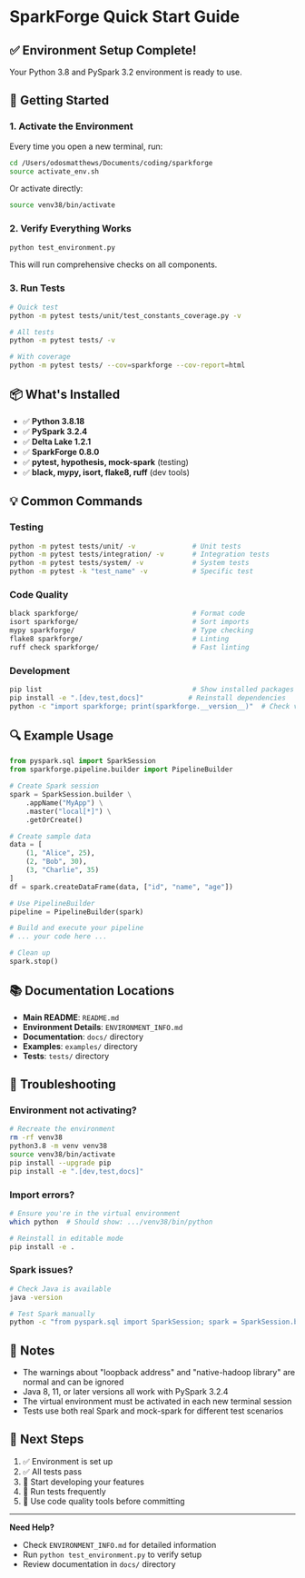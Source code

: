 # SparkForge Quick Start Guide

## ✅ Environment Setup Complete!

Your Python 3.8 and PySpark 3.2 environment is ready to use.

## 🚀 Getting Started

### 1. Activate the Environment

Every time you open a new terminal, run:

```bash
cd /Users/odosmatthews/Documents/coding/sparkforge
source activate_env.sh
```

Or activate directly:

```bash
source venv38/bin/activate
```

### 2. Verify Everything Works

```bash
python test_environment.py
```

This will run comprehensive checks on all components.

### 3. Run Tests

```bash
# Quick test
python -m pytest tests/unit/test_constants_coverage.py -v

# All tests
python -m pytest tests/ -v

# With coverage
python -m pytest tests/ --cov=sparkforge --cov-report=html
```

## 📦 What's Installed

- ✅ **Python 3.8.18**
- ✅ **PySpark 3.2.4**
- ✅ **Delta Lake 1.2.1**
- ✅ **SparkForge 0.8.0**
- ✅ **pytest, hypothesis, mock-spark** (testing)
- ✅ **black, mypy, isort, flake8, ruff** (dev tools)

## 💡 Common Commands

### Testing
```bash
python -m pytest tests/unit/ -v              # Unit tests
python -m pytest tests/integration/ -v       # Integration tests
python -m pytest tests/system/ -v            # System tests
python -m pytest -k "test_name" -v           # Specific test
```

### Code Quality
```bash
black sparkforge/                            # Format code
isort sparkforge/                            # Sort imports
mypy sparkforge/                             # Type checking
flake8 sparkforge/                           # Linting
ruff check sparkforge/                       # Fast linting
```

### Development
```bash
pip list                                     # Show installed packages
pip install -e ".[dev,test,docs]"           # Reinstall dependencies
python -c "import sparkforge; print(sparkforge.__version__)"  # Check version
```

## 🔍 Example Usage

```python
from pyspark.sql import SparkSession
from sparkforge.pipeline.builder import PipelineBuilder

# Create Spark session
spark = SparkSession.builder \
    .appName("MyApp") \
    .master("local[*]") \
    .getOrCreate()

# Create sample data
data = [
    (1, "Alice", 25),
    (2, "Bob", 30),
    (3, "Charlie", 35)
]
df = spark.createDataFrame(data, ["id", "name", "age"])

# Use PipelineBuilder
pipeline = PipelineBuilder(spark)

# Build and execute your pipeline
# ... your code here ...

# Clean up
spark.stop()
```

## 📚 Documentation Locations

- **Main README**: `README.md`
- **Environment Details**: `ENVIRONMENT_INFO.md`
- **Documentation**: `docs/` directory
- **Examples**: `examples/` directory
- **Tests**: `tests/` directory

## 🔧 Troubleshooting

### Environment not activating?
```bash
# Recreate the environment
rm -rf venv38
python3.8 -m venv venv38
source venv38/bin/activate
pip install --upgrade pip
pip install -e ".[dev,test,docs]"
```

### Import errors?
```bash
# Ensure you're in the virtual environment
which python  # Should show: .../venv38/bin/python

# Reinstall in editable mode
pip install -e .
```

### Spark issues?
```bash
# Check Java is available
java -version

# Test Spark manually
python -c "from pyspark.sql import SparkSession; spark = SparkSession.builder.appName('Test').master('local[1]').getOrCreate(); print(spark.version); spark.stop()"
```

## 📝 Notes

- The warnings about "loopback address" and "native-hadoop library" are normal and can be ignored
- Java 8, 11, or later versions all work with PySpark 3.2.4
- The virtual environment must be activated in each new terminal session
- Tests use both real Spark and mock-spark for different test scenarios

## 🎯 Next Steps

1. ✅ Environment is set up
2. ✅ All tests pass
3. 🔄 Start developing your features
4. 🔄 Run tests frequently
5. 🔄 Use code quality tools before committing

---

**Need Help?**
- Check `ENVIRONMENT_INFO.md` for detailed information
- Run `python test_environment.py` to verify setup
- Review documentation in `docs/` directory

